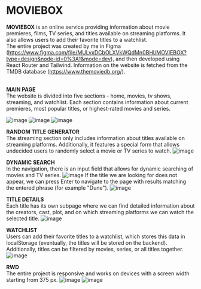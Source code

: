 <h1>MOVIEBOX</h1> 

**MOVIEBOX** is an online service providing information about movie premieres, films, TV series, and titles available on streaming platforms. It also allows users to add their favorite titles to a watchlist. <br>
The entire project was created by me in Figma (https://www.figma.com/file/MULvxDCbOLXVkWQdMn0BHI/MOVIEBOX?type=design&node-id=0%3A1&mode=dev), and then developed using React Router and Tailwind. Information on the website is fetched from the TMDB database (https://www.themoviedb.org/). <br> <br>

**MAIN PAGE** <br>
The website is divided into five sections - home, movies, tv shows, streaming, and watchlist. Each section contains information about current premieres, most popular titles, or highest-rated movies and series. 

![image](https://github.com/barteek-poz/Moviebox/assets/109816351/be8cd729-7e75-41b8-ae7f-e5940787f947)
![image](https://github.com/barteek-poz/Moviebox/assets/109816351/fccb9a5a-e6ee-4814-8809-22990131eac6)
![image](https://github.com/barteek-poz/Moviebox/assets/109816351/30fdfee0-4061-4282-b9a7-d626899e63f4) <br>

**RANDOM TITLE GENERATOR** <br>
The streaming section only includes information about titles available on streaming platforms. Additionally, it features a special form that allows undecided users to randomly select a movie or TV series to watch.
![image](https://github.com/barteek-poz/Moviebox/assets/109816351/ff44e8e8-e62b-4b88-a8f8-95d6ae13afc8) <br>

**DYNAMIC SEARCH** <br>
In the navigation, there is an input field that allows for dynamic searching of movies and TV series. 
![image](https://github.com/barteek-poz/Moviebox/assets/109816351/8dcceacb-ff80-4007-bdfc-366605eea1ab)
If the title we are looking for does not appear, we can press Enter to navigate to the page with results matching the entered phrase (for example "Dune").
![image](https://github.com/barteek-poz/Moviebox/assets/109816351/8af20262-e41c-45a7-9359-3d038bec5f68) <br>

**TITLE DETAILS** <br>
Each title has its own subpage where we can find detailed information about the creators, cast, plot, and on which streaming platforms we can watch the selected title.
![image](https://github.com/barteek-poz/Moviebox/assets/109816351/0b0b0809-32ec-4863-a316-cf02ea26f16f) <br>

**WATCHLIST** <br>
Users can add their favorite titles to a watchlist, which stores this data in localStorage (eventually, the titles will be stored on the backend). Additionally, titles can be filtered by movies, series, or all titles together.
![image](https://github.com/barteek-poz/Moviebox/assets/109816351/524a771a-cbdc-4f69-baf5-bca954d76068) <br>

**RWD** <br>
The entire project is responsive and works on devices with a screen width starting from 375 px.
![image](https://github.com/barteek-poz/Moviebox/assets/109816351/98697906-c5ff-44c4-a889-598c7998e99e)
![image](https://github.com/barteek-poz/Moviebox/assets/109816351/3d42d916-0cae-4772-9148-8ecfe1559059)


